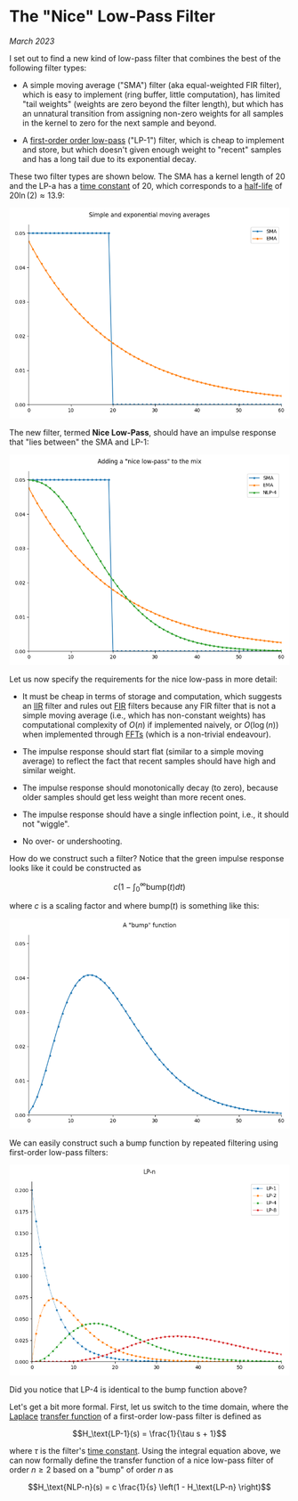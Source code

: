<script type="text/x-mathjax-config"> MathJax.Hub.Config({ TeX: { equationNumbers: { autoNumber: "all" } } }); </script>
<script type="text/x-mathjax-config">
  MathJax.Hub.Config({
    tex2jax: {
      inlineMath: [ ['$','$'], ["\\(","\\)"] ],
      processEscapes: true
    }
  });
</script>
<script src="https://cdn.mathjax.org/mathjax/latest/MathJax.js?config=TeX-AMS-MML_HTMLorMML" type="text/javascript"></script>


# The "Nice" Low-Pass Filter

_March 2023_

I set out to find a new kind of low-pass filter that combines the best of
the following filter types:

- A simple moving average ("SMA") filter (aka equal-weighted FIR filter),
  which is easy to implement (ring buffer, little computation), has limited
  "tail weights" (weights are zero beyond the filter length), but which
  has an unnatural transition from assigning non-zero weights for all
  samples in the kernel to zero for the next sample and beyond.

- A
  [first-order order low-pass](https://en.wikipedia.org/wiki/Low-pass_filter#First_order)
  ("LP-1") filter, which is
  cheap to implement and store, but which doesn't given enough weight to
  "recent" samples and has a long tail due to its exponential decay.

These two filter types are shown below. The SMA has a kernel length of 20
and the LP-a has a
[time constant](https://en.wikipedia.org/wiki/Time_constant)
of 20, which corresponds to a
[half-life](https://en.wikipedia.org/wiki/Half-life#Formulas_for_half-life_in_exponential_decay)
of $20 \ln(2) \approx 13.9$:

![SMA & EMA](/posts/nice-lowpass/sma+ema.png)


The new filter, termed **Nice Low-Pass**, should have an impulse response
that "lies between" the SMA and LP-1:

![SMA, EMA & NLP](/posts/nice-lowpass/sma+ema+nlp4.png)

Let us now specify the requirements for the nice low-pass in more detail:

- It must be cheap in terms of storage and computation, which suggests
  an
  [IIR](https://en.wikipedia.org/wiki/Infinite_impulse_response)
  filter and rules out
  [FIR](https://en.wikipedia.org/wiki/Finite_impulse_response)
  filters because any FIR filter that is not a simple moving average
  (i.e., which has non-constant weights) has computational complexity of
  $O(n)$ if implemented naively, or $O(\log(n))$ when implemented through
  [FFTs](https://en.wikipedia.org/wiki/Fast_Fourier_transform)
  (which is a non-trivial endeavour).

- The impulse response should start flat (similar to a simple moving
  average) to reflect the fact that recent samples should have high
  and similar weight.

- The impulse response should monotonically decay (to zero), because
  older samples should get less weight than more recent ones.

- The impulse response should have a single inflection point, i.e.,
  it should not "wiggle".

- No over- or undershooting.


How do we construct such a filter? Notice that the green impulse response
looks like it could be constructed as

$$c \left(1 - \int_0^\infty \text{bump}(t) dt\right)$$

where $c$ is a scaling factor and where $\text{bump}(t)$ is something like this:

![SMA, EMA & NLP](/posts/nice-lowpass/bump.png)

We can easily construct such a bump function by repeated filtering
using first-order low-pass filters:

![SMA, EMA & NLP](/posts/nice-lowpass/lps.png)

Did you notice that LP-4 is identical to the bump function above?


Let's get a bit more formal. First, let us switch to the time domain,
where the
[Laplace](https://de.wikipedia.org/wiki/Laplace-Transformation)
[transfer function](https://en.wikipedia.org/wiki/Transfer_function)
of a first-order low-pass filter is defined as

$$H_\text{LP-1}(s) = \frac{1}{\tau s + 1}$$

where $\tau$ is the filter's
[time constant](https://en.wikipedia.org/wiki/Time_constant).
Using the integral equation above, we can now formally define the
transfer function of a nice low-pass filter of order $n \geq 2$
based on a "bump" of order $n$ as

$$H_\text{NLP-n}(s) = c \frac{1}{s} \left(1 - H_\text{LP-n} \right)$$



